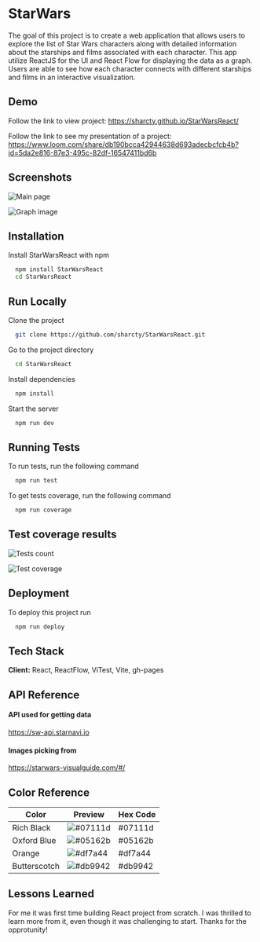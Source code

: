 
# StarWars

The goal of this project is to create a web application that allows users to explore the list of Star Wars characters along with detailed information about the starships and films associated with each character. This app utilize ReactJS for the UI and React Flow for displaying the data as a graph. Users are able to see how each character connects with different starships and films in an interactive visualization.

## Demo

Follow the link to view project:
https://sharcty.github.io/StarWarsReact/

Follow the link to see my presentation of a project:
https://www.loom.com/share/db190bcca42944638d693adecbcfcb4b?id=5da2e816-87e3-495c-82df-16547411bd6b

## Screenshots

![Main page](https://drive.google.com/uc?export=view&id=1WjJkBLyHrUZGUnlRbG5hUtB0DYWdy3N5)

![Graph image](https://drive.google.com/uc?export=view&id=1dLfxJvT3ekuwDgzRVtHc4AiZz-E75Hgt)
## Installation

Install StarWarsReact with npm

```bash
  npm install StarWarsReact
  cd StarWarsReact
```
    
## Run Locally

Clone the project

```bash
  git clone https://github.com/sharcty/StarWarsReact.git
```

Go to the project directory

```bash
  cd StarWarsReact
```

Install dependencies

```bash
  npm install
```

Start the server

```bash
  npm run dev
```


## Running Tests

To run tests, run the following command

```bash
  npm run test
```

To get tests coverage, run the following command

```bash
  npm run coverage
```

## Test coverage results

![Tests count](https://drive.google.com/uc?export=view&id=1rRRCQU1U8vutO-uxH3BMhHgLdDTD9F9G)

![Test coverage](https://drive.google.com/uc?export=view&id=10RaY7kp4gw9tf1p2-9lLdr3o9O_JdXFi)
## Deployment

To deploy this project run

```bash
  npm run deploy
```


## Tech Stack

**Client:** React, ReactFlow, ViTest, Vite, gh-pages


## API Reference

#### API used for getting data
https://sw-api.starnavi.io

#### Images picking from
https://starwars-visualguide.com/#/

## Color Reference

| Color        | Preview                                                                 | Hex Code  |
|--------------|-------------------------------------------------------------------------|-----------|
| Rich Black   | ![#07111d](https://via.placeholder.com/10/07111d?text=+)               | #07111d   |
| Oxford Blue  | ![#05162b](https://via.placeholder.com/10/05162b?text=+)               | #05162b   |
| Orange       | ![#df7a44](https://via.placeholder.com/10/df7a44?text=+)               | #df7a44   |
| Butterscotch | ![#db9942](https://via.placeholder.com/10/db9942?text=+)               | #db9942   |



## Lessons Learned

For me it was first time building React project from scratch. I was thrilled to learn more from it, even though it was challenging to start. Thanks for the opprotunity!


